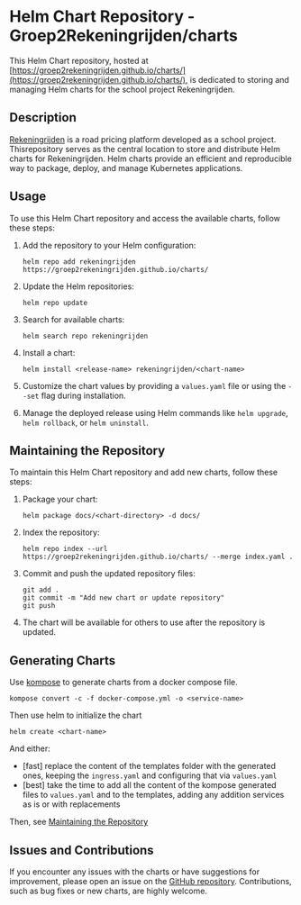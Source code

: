 # Helm Chart Repository - Groep2Rekeningrijden/charts

This Helm Chart repository, hosted
at [https://groep2rekeningrijden.github.io/charts/](https://groep2rekeningrijden.github.io/charts/), is dedicated to
storing and
managing Helm charts for the school project Rekeningrijden.

## Description

[Rekeningrijden](https://dev.azure.com/FontysVerkeer/Rekeningrijden) is a road pricing platform developed as a school
project. Thisrepository serves as the central location to store and distribute Helm charts for Rekeningrijden. Helm
charts provide an efficient and reproducible way to package, deploy, and manage Kubernetes applications.

## Usage

To use this Helm Chart repository and access the available charts, follow these steps:

1. Add the repository to your Helm configuration:

   ```shell
   helm repo add rekeningrijden https://groep2rekeningrijden.github.io/charts/
   ```

2. Update the Helm repositories:

   ```shell
   helm repo update
   ```

3. Search for available charts:

   ```shell
   helm search repo rekeningrijden
   ```

4. Install a chart:

   ```shell
   helm install <release-name> rekeningrijden/<chart-name>
   ```

5. Customize the chart values by providing a `values.yaml` file or using the `--set` flag during installation.

6. Manage the deployed release using Helm commands like `helm upgrade`, `helm rollback`, or `helm uninstall`.

## Maintaining the Repository

To maintain this Helm Chart repository and add new charts, follow these steps:

1. Package your chart:

   ```shell
   helm package docs/<chart-directory> -d docs/
   ```

2. Index the repository:

   ```shell
   helm repo index --url https://groep2rekeningrijden.github.io/charts/ --merge index.yaml .
   ```

3. Commit and push the updated repository files:

   ```shell
   git add .
   git commit -m "Add new chart or update repository"
   git push
   ```

4. The chart will be available for others to use after the repository is updated.

## Generating Charts

Use [kompose](https://kompose.io/) to generate charts from a docker compose file.

```shell
kompose convert -c -f docker-compose.yml -o <service-name>
```

Then use helm to initialize the chart

```shell
helm create <chart-name>
```

And either:
- [fast] replace the content of the templates folder with the generated ones, keeping the `ingress.yaml` and configuring that via `values.yaml`
- [best] take the time to add all the content of the kompose generated files to `values.yaml` and to the templates, adding any addition services as is or with replacements

Then, see [Maintaining the Repository](#maintaining-the-repository)

## Issues and Contributions

If you encounter any issues with the charts or have suggestions for improvement, please open an issue on
the [GitHub repository](https://github.com/Groep2Rekeningrijden/charts). Contributions, such as bug fixes or new charts,
are
highly welcome.
